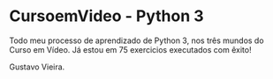 # CursoemVideo - Python 3
 Todo meu processo de aprendizado de Python 3, nos três mundos do Curso em Vídeo.
 Já estou em 75 exercicios executados com êxito!

 Gustavo Vieira.